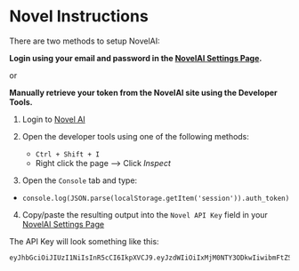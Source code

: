 # Novel Instructions

There are two methods to setup NovelAI:

**Login using your email and password in the [NovelAI Settings Page](https://agnai.chat/settings?tab=ai&service=novelai).**

or

**Manually retrieve your token from the NovelAI site using the Developer Tools.**

1. Login to [Novel AI](https://novelai.net/stories)
2. Open the developer tools using one of the following methods:

   - `Ctrl + Shift + I`
   - Right click the page --> Click _Inspect_

3. Open the `Console` tab and type:

- `console.log(JSON.parse(localStorage.getItem('session')).auth_token)`

4. Copy/paste the resulting output into the `Novel API Key` field in your [NovelAI Settings Page](https://agnai.chat/settings?tab=ai&service=novelai)

The API Key will look something like this:

```
eyJhbGciOiJIUzI1NiIsInR5cCI6IkpXVCJ9.eyJzdWIiOiIxMjM0NTY3ODkwIiwibmFtZSI6Ii4uLiIsImlhdCI6MTUxNjIzOTAyMn0.pCVUFONBLI_Lw3vKQG6ykCkuWNeG4cDhdEqRO_QJbh4
```
